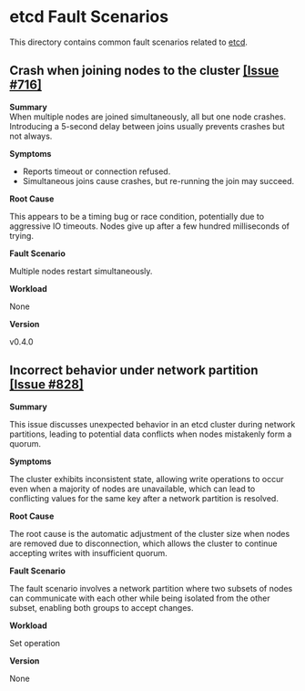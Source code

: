 # etcd Fault Scenarios

This directory contains common fault scenarios related to [etcd](https://github.com/etcd-io/etcd).

## Crash when joining nodes to the cluster [[Issue #716]](https://github.com/etcd-io/etcd/issues/716)

**Summary**  
When multiple nodes are joined simultaneously, all but one node crashes. Introducing a 5-second delay between joins usually prevents crashes but not always.

**Symptoms**  

* Reports timeout or connection refused.
* Simultaneous joins cause crashes, but re-running the join may succeed.

**Root Cause**  

This appears to be a timing bug or race condition, potentially due to aggressive IO timeouts. Nodes give up after a few hundred milliseconds of trying.

**Fault Scenario**

Multiple nodes restart simultaneously.


**Workload**

None

**Version**

v0.4.0


## Incorrect behavior under network partition [[Issue #828]](https://github.com/etcd-io/etcd/issues/828)

**Summary**  

This issue discusses unexpected behavior in an etcd cluster during network partitions, leading to potential data conflicts when nodes mistakenly form a quorum.



**Symptoms**  

The cluster exhibits inconsistent state, allowing write operations to occur even when a majority of nodes are unavailable, which can lead to conflicting values for the same key after a network partition is resolved.

**Root Cause**  

The root cause is the automatic adjustment of the cluster size when nodes are removed due to disconnection, which allows the cluster to continue accepting writes with insufficient quorum.

**Fault Scenario**

The fault scenario involves a network partition where two subsets of nodes can communicate with each other while being isolated from the other subset, enabling both groups to accept changes.


**Workload**

Set operation

**Version**

None